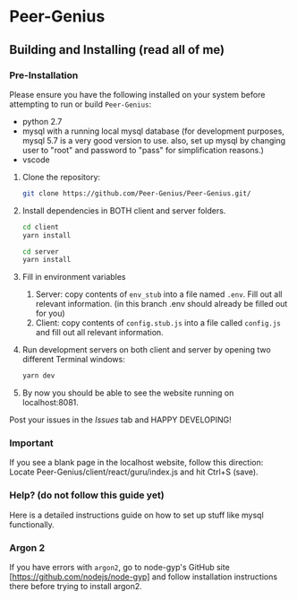 # Peer-Genius

## Building and Installing (read all of me)

### Pre-Installation

Please ensure you have the following installed on your system before attempting to run or build `Peer-Genius`:

- python 2.7
- mysql with a running local mysql database (for development purposes, mysql 5.7 is a very good version to use. also, set up mysql by changing user to "root" and password to "pass" for simplification reasons.)
- vscode

1. Clone the repository:

      ```bash
      git clone https://github.com/Peer-Genius/Peer-Genius.git/
      ```

2. Install dependencies in BOTH client and server folders.

    ```bash
    cd client
    yarn install

    cd server
    yarn install
    ```

3. Fill in environment variables
   1. Server: copy contents of `env_stub` into a file named `.env`. Fill out all relevant information. (in this branch .env should already be filled out for you)
   2. Client: copy contents of `config.stub.js` into a file called `config.js` and fill out all relevant information.

4. Run development servers on both client and server by opening two different Terminal windows:

   ```bash
   yarn dev
   ```
   
5. By now you should be able to see the website running on localhost:8081.

Post your issues in the *Issues* tab and HAPPY DEVELOPING!

### **Important**

If you see a blank page in the localhost website, follow this direction:  
Locate Peer-Genius/client/react/guru/index.js and hit Ctrl+S (save).  

### Help? (do not follow this guide yet)

Here is a detailed instructions guide on how to set up stuff like mysql functionally.

### Argon 2

If you have errors with `argon2`, go to node-gyp's GitHub site [https://github.com/nodejs/node-gyp] and follow installation instructions there before trying to install argon2.
